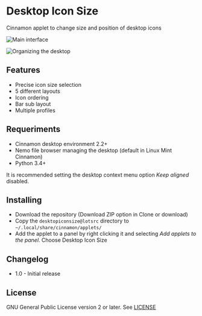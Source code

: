 # Desktop Icon Size

Cinnamon applet to change size and position of desktop icons

![Main interface](https://raw.githubusercontent.com/wiki/lotsrc/DesktopIconSize/screenshot_full.png)

![Organizing the desktop](https://raw.githubusercontent.com/wiki/lotsrc/DesktopIconSize/demo.gif)

## Features

* Precise icon size selection
* 5 different layouts
* Icon ordering
* Bar sub layout
* Multiple profiles

## Requeriments

* Cinnamon desktop environment 2.2+
* Nemo file browser managing the desktop (default in Linux Mint Cinnamon)
* Python 3.4+

It is recommended setting the desktop context menu option *Keep aligned* disabled. 

## Installing

* Download the repository (Download ZIP option in Clone or download)
* Copy the `desktopiconsize@lotsrc` directory to `~/.local/share/cinnamon/applets/`
* Add the applet to a panel by right clicking it and selecting *Add applets to the panel*. Choose Desktop Icon Size
 
## Changelog

* 1.0 - Initial release

## License

GNU General Public License version 2 or later. See [LICENSE](LICENSE)

